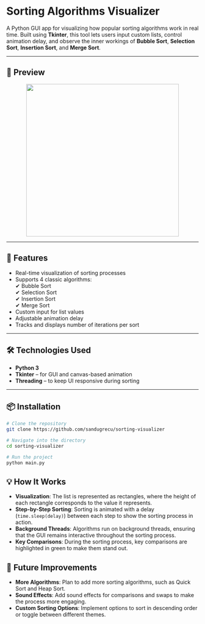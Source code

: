 # Sorting Algorithms Visualizer

A Python GUI app for visualizing how popular sorting algorithms work in real time. Built using **Tkinter**, this tool lets users input custom lists, control animation delay, and observe the inner workings of **Bubble Sort**, **Selection Sort**, **Insertion Sort**, and **Merge Sort**.

---

## 📸 Preview

<p align="center">
  <img src="https://drive.google.com/uc?export=view&id=11qzJAim93WC0-lkjace74PWMRFc7iwB9" width="400" />
</p>

---

## 🚀 Features

- Real-time visualization of sorting processes
- Supports 4 classic algorithms:  
  ✔ Bubble Sort  
  ✔ Selection Sort  
  ✔ Insertion Sort  
  ✔ Merge Sort
- Custom input for list values
- Adjustable animation delay
- Tracks and displays number of iterations per sort

---

## 🛠️ Technologies Used

- **Python 3**
- **Tkinter** – for GUI and canvas-based animation
- **Threading** – to keep UI responsive during sorting

---

## 📦 Installation

```bash
# Clone the repository
git clone https://github.com/sandugrecu/sorting-visualizer

# Navigate into the directory
cd sorting-visualizer

# Run the project
python main.py
```

## 💡 How It Works

- **Visualization**: The list is represented as rectangles, where the height of each rectangle corresponds to the value it represents.
- **Step-by-Step Sorting**: Sorting is animated with a delay (`time.sleep(delay)`) between each step to show the sorting process in action.
- **Background Threads**: Algorithms run on background threads, ensuring that the GUI remains interactive throughout the sorting process.
- **Key Comparisons**: During the sorting process, key comparisons are highlighted in green to make them stand out.

## 🧠 Future Improvements

- **More Algorithms**: Plan to add more sorting algorithms, such as Quick Sort and Heap Sort.
- **Sound Effects**: Add sound effects for comparisons and swaps to make the process more engaging.
- **Custom Sorting Options**: Implement options to sort in descending order or toggle between different themes.
